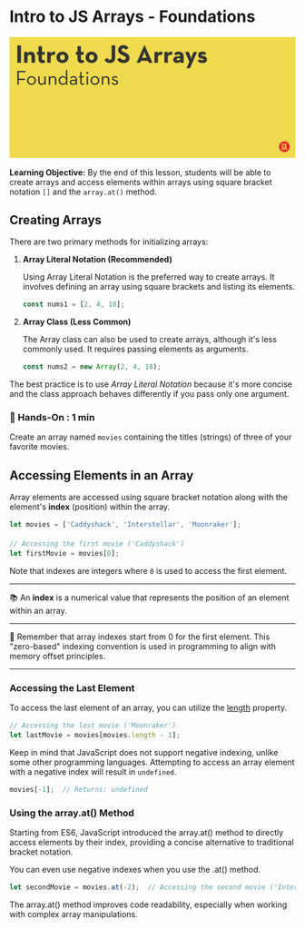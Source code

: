 # Intro to JS Arrays - Foundations

![Hero image](./assets/hero.png)

**Learning Objective:**
By the end of this lesson, students will be able to create arrays and access elements within arrays using square bracket notation `[]` and the `array.at()` method.

## Creating Arrays

There are two primary methods for initializing arrays:

1. **Array Literal Notation (Recommended)**
  
   Using Array Literal Notation is the preferred way to create arrays. It involves defining an array using square brackets and listing its elements.

   ```js
   const nums1 = [2, 4, 18];
   ```

2. **Array Class (Less Common)**
   
   The Array class can also be used to create arrays, although it's less commonly used. It requires passing elements as arguments.

   ```js
   const nums2 = new Array(2, 4, 18);
   ```

The best practice is to use _Array Literal Notation_ because it's more concise and the class approach behaves differently if you pass only one argument.


### :wave:  Hands-On : 1 min

Create an array named `movies` containing the titles (strings) of three of your favorite movies.


## Accessing Elements in an Array

Array elements are accessed using square bracket notation along with the element's __index__ (position) within the array.

```js
let movies = ['Caddyshack', 'Interstellar', 'Moonraker'];

// Accessing the first movie ('Caddyshack')
let firstMovie = movies[0];
```

Note that indexes are integers where `0` is used to access the first element.

<hr>

:books:  An __index__ is a numerical value that represents the position of an element within an array.

<hr>

🧠  Remember that array indexes start from 0 for the first element. This "zero-based" indexing convention is used in programming to align with memory offset principles.

<hr>


### Accessing the Last Element

To access the last element of an array, you can utilize the [length](https://developer.mozilla.org/en-US/docs/Web/JavaScript/Reference/Global_Objects/Array/length) property.

```js
// Accessing the last movie ('Moonraker')
let lastMovie = movies[movies.length - 1];
```

Keep in mind that JavaScript does not support negative indexing, unlike some other programming languages. Attempting to access an array element with a negative index will result in `undefined`.

```js
movies[-1];  // Returns: undefined
```

### Using the array.at() Method

Starting from ES6, JavaScript introduced the array.at() method to directly access elements by their index, providing a concise alternative to traditional bracket notation.

You can even use negative indexes when you use the .at() method.

```js
let secondMovie = movies.at(-2);  // Accessing the second movie ('Interstellar')
```

The array.at() method improves code readability, especially when working with complex array manipulations.